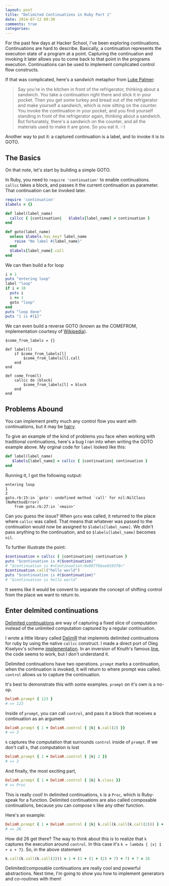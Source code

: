 ```yaml
---
layout: post
title: "Delimited Continuations in Ruby Part 1"
date: 2014-07-12 09:30
comments: true
categories: 
---
```


For the past few days at Hacker School, I've been exploring continuations. Continuations are hard to describe. Basically, a continuation represents the execution state of a program at a point. Capturing the continuation and invoking it later allows you to come back to that point in the programs execution. Continuations can be used to implement complicated control flow constructs.

If that was complicated, here's a sandwich metaphor from [Luke Palmer](https://groups.google.com/forum/#!msg/perl.perl6.language/-KFNPaLL2yE/_RzO8Fenz7AJ):

>Say you're in the kitchen in front of the refrigerator, thinking about a sandwich. You take a continuation right there and stick it in your pocket. Then you get some turkey and bread out of the refrigerator and make yourself a sandwich, which is now sitting on the counter. You invoke the continuation in your pocket, and you find yourself standing in front of the refrigerator again, thinking about a sandwich. But fortunately, there's a sandwich on the counter, and all the materials used to make it are gone. So you eat it. :-)

Another way to put it: a captured continuation is a label, and to invoke it is to GOTO.

## The Basics

On that note, let's start by building a simple GOTO.

In Ruby, you need to `require 'continuation'` to enable continuations. `callcc` takes a block, and passes it the current continuation as parameter. That continuation can be invoked later.

```ruby
require 'continuation'
$labels = {}

def label(label_name)
  callcc { |continuation|   $labels[label_name] = continuation }
end

def goto(label_name)
  unless $labels.has_key? label_name
    raise "No label #{label_name}"
  end
  $labels[label_name].call
end
```

We can then build a for loop

```ruby
i = 1
puts "entering loop"
label "loop"
if i < 10
  puts i
  i += 1
  goto "loop"
end
puts "loop done"
puts "i is #{i}"
```

We can even build a reverse GOTO (known as the COMEFROM, implementation courtesy of [Wikipedia](https://en.wikipedia.org/wiki/COMEFROM#Practical_uses)).

```
$come_from_labels = {}
 
def label(l)
    if $come_from_labels[l]
        $come_from_labels[l].call
    end
end
 
def come_from(l)
    callcc do |block|
        $come_from_labels[l] = block
    end
end
```

## Problems Abound

You can implement pretty much any control flow you want with continuations, but it may be [hairy](http://okmij.org/ftp/continuations/against-callcc.html#traps).

To give an example of the kind of problems you face when working with traditional continuations, here's a bug I ran into when writing the GOTO example above. My orginal code for `label` looked like this: 

```ruby
def label(label_name)
   $labels[label_name] = callcc { |continuation| continuation }
end
```

Running it, I got the following output:

```
entering loop
1
2
goto.rb:15:in `goto': undefined method `call' for nil:NilClass (NoMethodError)
	from goto.rb:27:in `<main>'
```

Can you guess the issue? When `goto` was called, it returned to the place where `callcc` was called. That means that whatever was passed to the continuation would now be assigned to `$labels[label_name]`. We didn't pass anything to the continuation, and so `$labels[label_name]` becomes `nil`.

To further illustrate the point:

```ruby
$continuation = callcc { |continuation| continuation }
puts "$continuation is #{$continuation}"
# "$continuation is #<Continuation:0x007fbbaa0193f8>"
$continuation.call("hello world")
puts "$continuation is #{$continuation}"
# "$continuation is hello world"
```

It seems like it would be convent to separate the concept of shifting control from the place we want to return to.

## Enter delmited continuations

[Delimited continuations](https://en.wikipedia.org/wiki/Delimited_continuation) are way of capturing a fixed slice of computation instead of the unlimited computation captured by a regular continuation.

I wrote a little library called [DelimR](https://github.com/mveytsman/delimr) that implemnts delimited continuations for ruby by using the native `callcc` construct. I made a direct port of Oleg Kiselyov's scheme [implementation](http://okmij.org/ftp/continuations/implementations.html#delimcc-scheme). In an inversion of Knuth's famous [line](http://staff.science.uva.nl/~peter/knuthnote.pdf), the code seems to work, but I don't understand it.

Delimited continuations have two operations. `prompt` marks a continuation, when the continuation is invoked, it will return to where prompt was called. `control` allows us to capture the continuation.

It's best to demonstrate this with some examples. `prompt` on it's own is a no-op.
```ruby
DelimR.prompt { 123 }
# => 123
```
Inside of `prompt`, you can call `control`, and pass it a block that receives a continuation as an argument
```ruby
DelimR.prompt { 1 + DelimR.control { |k| k.call(2) }}
# => 3
```
`k` captures the computation that surrounds `control` inside of `prompt`. If we don't call `k`, that computation is lost
```ruby
DelimR.prompt { 1 + DelimR.control { |k| 2 }}
# => 2
```
And finally, the most exciting part,
```ruby
DelimR.prompt { 1 + DelimR.control { |k| k.class }}
# => Proc
```
This is really cool! In delimited continuations, `k` is a `Proc`, which is Ruby-speak for a function. Delimited continuations are also called composable continuations, because you can *compose* `k` like any other function.

Here's an example:

```ruby
DelimR.prompt { 1 + DelimR.control { |k| k.call(k.call(k.call(2))) } + 7 }
# => 26
```

How did 26 get there? The way to think about this is to realize that `k` captures the execution around `control`. In this case it's `k = lambda { |x| 1 + x + 7}`. So, in the above statement 

```ruby
k.call(k.call(k.call(2))) = 1 + (1 + (1 + (2) + 7) + 7) + 7 = 26
```

Delimited/composable continuations are really cool and powerful abstractions. Next time, I'm going to show you how to implement generators and co-routines with them!

